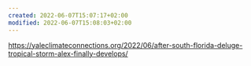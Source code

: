 ```yaml
---
created: 2022-06-07T15:07:17+02:00
modified: 2022-06-07T15:08:03+02:00
---
```


https://yaleclimateconnections.org/2022/06/after-south-florida-deluge-tropical-storm-alex-finally-develops/
